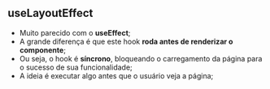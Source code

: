 ## useLayoutEffect

- Muito parecido com o **useEffect**;
- A grande diferença é que este hook **roda antes de renderizar o componente**;
- Ou seja, o hook é **síncrono**, bloqueando o carregamento da página para o sucesso de sua funcionalidade;
- A ideia é executar algo antes que o usuário veja a página;